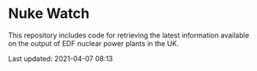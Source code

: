 # Nuke Watch

This repository includes code for retrieving the latest information available on the output of EDF nuclear power plants in the UK.

Last updated: 2021-04-07 08:13